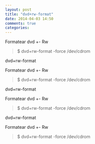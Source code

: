 ```yaml
---
layout: post
title: "dvd+rw-format"
date: 2014-04-03 14:50
comments: true
categories: 
---
```

Formatear dvd +- Rw

>$ dvd+rw-format -force /dev/cdrom

dvd+rw-format

Formatear dvd +- Rw

>$ dvd+rw-format -force /dev/cdrom

dvd+rw-format

Formatear dvd +- Rw

>$ dvd+rw-format -force /dev/cdrom

dvd+rw-format

Formatear dvd +- Rw

>$ dvd+rw-format -force /dev/cdrom

